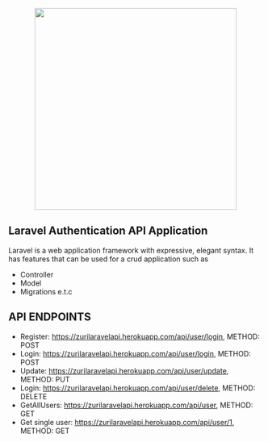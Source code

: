 <p align="center"><a href="https://laravel.com" target="_blank"><img src="https://raw.githubusercontent.com/laravel/art/master/logo-lockup/5%20SVG/2%20CMYK/1%20Full%20Color/laravel-logolockup-cmyk-red.svg" width="400"></a></p>

## Laravel Authentication API Application

Laravel is a web application framework with expressive, elegant syntax. It has features that can be used for a crud application such as
- Controller
- Model
- Migrations e.t.c
## API ENDPOINTS

- Register: <a href='https://zurilaravelapi.herokuapp.com/api/user/create'>https://zurilaravelapi.herokuapp.com/api/user/login</a>, METHOD: POST
- Login: <a href='https://zurilaravelapi.herokuapp.com/api/user/login'>https://zurilaravelapi.herokuapp.com/api/user/login</a>, METHOD: POST
- Update: <a href='https://zurilaravelapi.herokuapp.com/api/user/update'>https://zurilaravelapi.herokuapp.com/api/user/update</a>, METHOD: PUT
- Login: <a href='https://zurilaravelapi.herokuapp.com/api/user/delete'>https://zurilaravelapi.herokuapp.com/api/user/delete</a>, METHOD: DELETE
- GetAllUsers: <a href='https://zurilaravelapi.herokuapp.com/api/user/'>https://zurilaravelapi.herokuapp.com/api/user</a>, METHOD: GET
- Get single user: <a href='https://zurilaravelapi.herokuapp.com/api/user/1'>https://zurilaravelapi.herokuapp.com/api/user/1</a>, METHOD: GET
